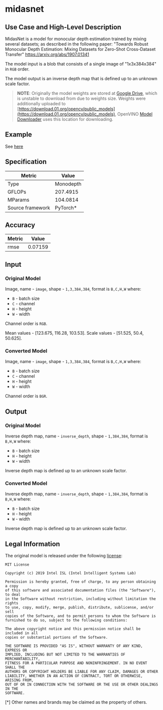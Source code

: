 # midasnet

## Use Case and High-Level Description

MidasNet is a model for monocular depth estimation trained by mixing several datasets;
as described in the following paper:
"Towards Robust Monocular Depth Estimation: Mixing Datasets for Zero-Shot Cross-Dataset Transfer"
<https://arxiv.org/abs/1907.01341>

The model input is a blob that consists of a single image of "1x3x384x384" in `RGB` order.

The model output is an inverse depth map that is defined up to an unknown scale factor.

> **NOTE**: Originally the model weights are stored at [Google Drive](https://drive.google.com/file/d/1Jf7qRG9N8IW8CaZ7gPisO5RtlLl63mNA),
which is unstable to download from due to weights size. Weights were additionally uploaded to
[https://download.01.org/opencv/public_models](https://download.01.org/opencv/public_models),
OpenVINO [Model Downloader](../../../tools/downloader/README.md) uses this location for downloading.

## Example

See [here](https://github.com/intel-isl/MiDaS)

## Specification

| Metric            | Value         |
|-------------------|---------------|
| Type              | Monodepth     |
| GFLOPs            | 207.4915      |
| MParams           | 104.0814      |
| Source framework  | PyTorch\*     |

## Accuracy

| Metric | Value  |
| ------ | ------ |
| rmse   | 0.07159|

## Input

### Original Model

Image, name - `image`, shape - `1,3,384,384`, format is `B,C,H,W` where:

- `B` - batch size
- `C` - channel
- `H` - height
- `W` - width

Channel order is `RGB`.

Mean values - [123.675, 116.28, 103.53].
Scale values - [51.525, 50.4, 50.625].

### Converted Model

Image, name - `image`, shape - `1,3,384,384`, format is `B,C,H,W` where:

- `B` - batch size
- `C` - channel
- `H` - height
- `W` - width

Channel order is `BGR`.

## Output

### Original Model

Inverse depth map, name - `inverse_depth`, shape - `1,384,384`, format is `B,H,W` where:

- `B` - batch size
- `H` - height
- `W` - width

Inverse depth map is defined up to an unknown scale factor.

### Converted Model

Inverse depth map, name - `inverse_depth`, shape - `1,384,384`, format is `B,H,W` where:

- `B` - batch size
- `H` - height
- `W` - width

Inverse depth map is defined up to an unknown scale factor.

## Legal Information

The original model is released under the following [license](https://raw.githubusercontent.com/intel-isl/MiDaS/master/LICENSE):

```
MIT License

Copyright (c) 2019 Intel ISL (Intel Intelligent Systems Lab)

Permission is hereby granted, free of charge, to any person obtaining a copy
of this software and associated documentation files (the "Software"), to deal
in the Software without restriction, including without limitation the rights
to use, copy, modify, merge, publish, distribute, sublicense, and/or sell
copies of the Software, and to permit persons to whom the Software is
furnished to do so, subject to the following conditions:

The above copyright notice and this permission notice shall be included in all
copies or substantial portions of the Software.

THE SOFTWARE IS PROVIDED "AS IS", WITHOUT WARRANTY OF ANY KIND, EXPRESS OR
IMPLIED, INCLUDING BUT NOT LIMITED TO THE WARRANTIES OF MERCHANTABILITY,
FITNESS FOR A PARTICULAR PURPOSE AND NONINFRINGEMENT. IN NO EVENT SHALL THE
AUTHORS OR COPYRIGHT HOLDERS BE LIABLE FOR ANY CLAIM, DAMAGES OR OTHER
LIABILITY, WHETHER IN AN ACTION OF CONTRACT, TORT OR OTHERWISE, ARISING FROM,
OUT OF OR IN CONNECTION WITH THE SOFTWARE OR THE USE OR OTHER DEALINGS IN THE
SOFTWARE.
```

[*] Other names and brands may be claimed as the property of others.
